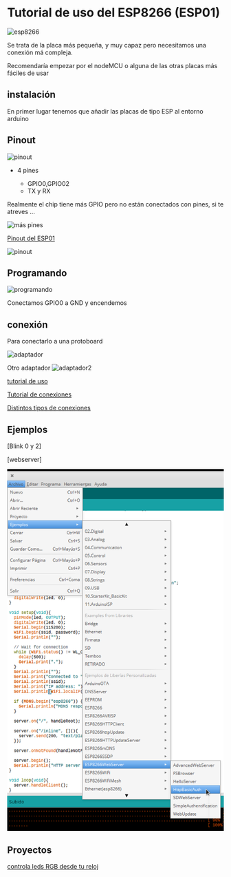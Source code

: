 # Tutorial de uso del ESP8266 (ESP01)

![esp8266](http://rubensm.com/wp-content/uploads/2015/01/esp8266-300x225.jpg)

Se trata de la placa más pequeña, y muy capaz pero necesitamos una conexión má compleja.

Recomendaría empezar por el nodeMCU o alguna de las otras placas más fáciles de usar

## instalación

En primer lugar tenemos que añadir las placas de tipo ESP al entorno arduino



## Pinout

![pinout](http://rogerbit.com/wprb/wp-content/uploads/2016/04/esp8266-pinout.jpg)

* 4 pines

  * GPIO0,GPIO02
  * TX y RX


Realmente el chip tiene más GPIO pero no están conectados con pines, si te atreves ...

![más pines](http://www.unrobotica.com/ESP8266/tmp4fd3.jpg)

[Pinout del ESP01](http://henrysbench.capnfatz.com/henrys-bench/arduino-projects-tips-and-more/esp8266-esp-01-pin-outs-and-schematics/)

![pinout](https://i2.wp.com/henrysbench.capnfatz.com/wp-content/uploads/2016/12/ESP01-Schematic.png?resize=768%2C764)

## Programando

![programando](http://www.prometec.net/wp-content/uploads/2015/07/set1-1024x254.jpg)

Conectamos GPIO0 a GND y encendemos

## conexión

Para conectarlo a una protoboard

![adaptador](http://www.unrobotica.com/ESP8266/ESP82664.jpg)

Otro adaptador
![adaptador2 ](http://img.dxcdn.com/productimages/sku_404644_1.jpg)

[tutorial de uso](http://hackaday.com/2015/03/18/how-to-directly-program-an-inexpensive-esp8266-wifi-module/)

[Tutorial de conexiones](http://www.instructables.com/id/How-to-use-the-ESP8266-01-pins/)

[Distintos tipos de conexiones](http://www.forward.com.au/pfod/ESP8266/GPIOpins/index.html)

## Ejemplos

[Blink 0 y 2]

[webserver]

![webserver](./images/WEbServer.png)

## Proyectos


[controla leds RGB desde tu reloj](https://www.packtpub.com/books/content/using-your-smart-watch-control-networked-leds?utm_source=Sentori&utm_medium=Email&utm_campaign=Create+Dispatch+-+Mid+May+15)
